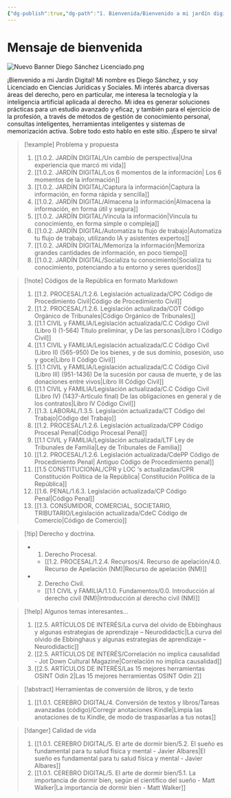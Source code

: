 ```yaml
---
{"dg-publish":true,"dg-path":"1. Bienvenida/Bienvenido a mi jardín digital.md","permalink":"/1-bienvenida/bienvenido-a-mi-jardin-digital/","tags":["CerebroDigital","gardenEntry"]}
---
```



# Mensaje de bienvenida

![Nuevo Banner Diego Sánchez Licenciado.png](/img/user/1.0.1.%20CEREBRO%20DIGITAL/2.%20S%C3%A9%20el%20estudiante%20definitivo/ANEXOS/Nuevo%20Banner%20Diego%20S%C3%A1nchez%20Licenciado.png)

¡Bienvenido a mi Jardín Digital! Mi nombre es Diego Sánchez, y soy Licenciado en Ciencias Jurídicas y Sociales. 
Mi interés abarca diversas áreas del derecho, pero en particular, me interesa la tecnología y la inteligencia artificial aplicada al derecho. 
Mi idea es generar soluciones prácticas para un estudio avanzado y eficaz, y también para el ejercicio de la profesión, a través de métodos de gestión de conocimiento personal, consultas inteligentes, herramientas inteligentes y sistemas de memorización activa. 
Sobre todo esto hablo en este sitio. ¡Espero te sirva!

> [!example] Problema y propuesta
> 1. [[1.0.2. JARDÍN DIGITAL/Un cambio de perspectiva\|Una experiencia que marcó mi vida]]
> 2. [[1.0.2. JARDÍN DIGITAL/Los 6 momentos de la información\| Los 6 momentos de la información]]
> 3. [[1.0.2. JARDÍN DIGITAL/Captura la información\|Captura la información, en forma rápida y sencilla]]
> 4. [[1.0.2. JARDÍN DIGITAL/Almacena la información\|Almacena la información, en forma útil y segura]]
> 5. [[1.0.2. JARDÍN DIGITAL/Vincula la información\|Vincula tu conocimiento, en forma simple o compleja]]
> 6. [[1.0.2. JARDÍN DIGITAL/Automatiza tu flujo de trabajo\|Automatiza tu flujo de trabajo, utilizando IA y asistentes expertos]]
> 7. [[1.0.2. JARDÍN DIGITAL/Memoriza la información\|Memoriza grandes cantidades de información, en poco tiempo]]
> 8. [[1.0.2. JARDÍN DIGITAL/Socializa tu conocimiento\|Socializa tu conocimiento, potenciando a tu entorno y seres queridos]]
> 

> [!note] Códigos de la República en formato Markdown
> 1. [[1.2. PROCESAL/1.2.6. Legislación actualizada/CPC Código de Procedimiento Civil\|Código de Procedimiento Civil]]
> 2. [[1.2. PROCESAL/1.2.6. Legislación actualizada/COT Código Orgánico de Tribunales\|Código Orgánico de Tribunales]]
> 3. [[1.1 CIVIL y FAMILIA/Legislación actualizada/C.C Código Civil (Libro I) (1-564) Título preliminar, y De las personas\|Libro I Código Civil]]
> 4. [[1.1 CIVIL y FAMILIA/Legislación actualizada/C.C Código Civil (Libro II) (565-950) De los bienes, y de sus dominio, posesión, uso y goce\|Libro II Código Civil]]
> 5. [[1.1 CIVIL y FAMILIA/Legislación actualizada/C.C Código Civil (Libro III) (951-1436)  De la sucesión por causa de muerte, y de las donaciones entre vivos\|Libro III Código Civil]]
> 6. [[1.1 CIVIL y FAMILIA/Legislación actualizada/C.C Código Civil (Libro IV) (1437-Artículo final) De las obligaciones en general y de los contratos\|Libro IV Código Civil]]
> 7. [[1.3. LABORAL/1.3.5. Legislación actualizada/CT Código del Trabajo\|Código del Trabajo]]
> 8. [[1.2. PROCESAL/1.2.6. Legislación actualizada/CPP Código Procesal Penal\|Código Procesal Penal]]
> 9. [[1.1 CIVIL y FAMILIA/Legislación actualizada/LTF Ley de Tribunales de Familia\|Ley de Tribunales de Familia]]
> 10. [[1.2. PROCESAL/1.2.6. Legislación actualizada/CdePP Código de Procedimiento Penal\| Antiguo Código de Procedimiento penal]]
> 11. [[1.5 CONSTITUCIONAL/CPR y LOC 's actualizadas/CPR Constitución Política de la República\| Constitución Política de la República]]
> 12. [[1.6. PENAL/1.6.3. Legislación actualizada/CP Código Penal\|Código Penal]]
> 13. [[1.3. CONSUMIDOR, COMERCIAL, SOCIETARIO, TRIBUTARIO/Legislación actualizada/CdeC Código de Comercio\|Código de Comercio]]

> [!tip] Derecho y doctrina.
> - 1. Derecho Procesal.
> 	- [[1.2. PROCESAL/1.2.4. Recursos/4. Recurso de apelación/4.0. Recurso de Apelación (NM)\|Recurso de apelación (NM)]]
> - 2. Derecho Civil.
> 	- [[1.1 CIVIL y FAMILIA/1.1.0. Fundamentos/0.0. Introducción al derecho civil (NM)\|Introducción al derecho civil (NM)]]

> [!help] Algunos temas interesantes...
> 1. [[2.5. ARTÍCULOS DE INTERÉS/La curva del olvido de Ebbinghaus y algunas estrategias de aprendizaje – Neurodidactic\|La curva del olvido de Ebbinghaus y algunas estrategias de aprendizaje – Neurodidactic]]
> 2. [[2.5. ARTÍCULOS DE INTERÉS/Correlación no implica causalidad - Jot Down Cultural Magazine\|Correlación no implica causalidad]]
> 3. [[2.5. ARTÍCULOS DE INTERÉS/Las 15 mejores herramientas OSINT  Odin 2\|Las 15 mejores herramientas OSINT  Odin 2]]

> [!abstract] Herramientas de conversión de libros, y de texto
> 1. [[1.0.1. CEREBRO DIGITAL/4. Conversión de textos y libros/Tareas avanzadas (código)/Corregir anotaciones Kindle\|Limpia las anotaciones de tu Kindle, de modo de traspasarlas a tus notas]]

> [!danger] Calidad de vida
> 1. [[1.0.1. CEREBRO DIGITAL/5. El arte de dormir bien/5.2. El sueño es fundamental para tu salud física y mental - Javier Albares\|El sueño es fundamental para tu salud física y mental  - Javier  Albares]]
> 2. [[1.0.1. CEREBRO DIGITAL/5. El arte de dormir bien/5.1. La importancia de dormir bien, según el científico del sueño - Matt Walker\|La importancia de dormir bien - Matt Walker]]
